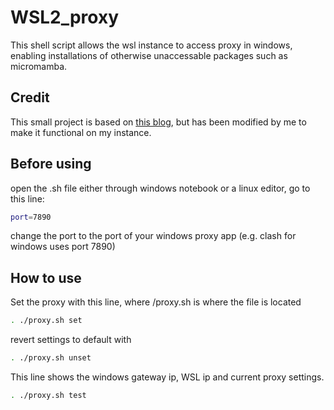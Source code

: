 # WSL2_proxy
This shell script allows the wsl instance to access proxy in windows, enabling installations of otherwise unaccessable packages such as micromamba.
## Credit
This small project is based on [this blog](https://zinglix.xyz/2020/04/18/wsl2-proxy/), but has been modified by me to make it functional on my instance.
## Before using
open the .sh file either through windows notebook or a linux editor, go to this line:

```bash
port=7890
```
change the port to the port of your windows proxy app (e.g. clash for windows uses  port 7890)

## How to use
Set the proxy with this line, where /proxy.sh is where the file is located
```bash
. ./proxy.sh set
```

revert settings to default with
```bash
. ./proxy.sh unset
```

This line shows the windows gateway ip, WSL ip and current proxy settings.
```bash
. ./proxy.sh test
```

